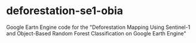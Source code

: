 # deforestation-se1-obia
Google Eartn Engine code for the "Deforestation Mapping Using Sentinel-1 and Object-Based Random Forest Classification on Google Earth Engine"
